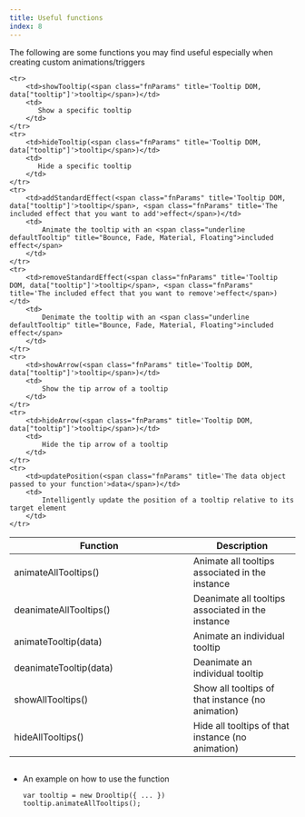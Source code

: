 ```yaml
---
title: Useful functions
index: 8
---
```


The following are some functions you may find useful especially when creating custom animations/triggers


<table>
<thead>
    <tr>
        <th style="width:300px;">Function</th>
        <th>Description</th>
    </tr>
</thead>
<tbody>
    <tr>
        <td>animateAllTooltips()</td>
        <td>
            Animate all tooltips associated in the instance
        </td>
    </tr>
    <tr>
        <td>deanimateAllTooltips()</td>
        <td>
           Deanimate all tooltips associated in the instance
        </td>
    </tr>
    <tr>
        <td>animateTooltip(<span class="fnParams" title="The data object that was passed to your function">data</span>)</td>
        <td>
            Animate an individual tooltip
        </td>
    </tr>
    <tr>
        <td>deanimateTooltip(<span class="fnParams" title="The data object that was passed to your function">data</span>)</td>
        <td>
            Deanimate an individual tooltip
        </td>
    </tr>
    <tr>
        <td>showAllTooltips()</td>
        <td>
           Show all tooltips of that instance (no animation)
        </td>
    </tr>
    <tr>
        <td>hideAllTooltips()</td>
        <td>
           Hide all tooltips of that instance (no animation)
        </td>
    </tr>

    <tr>
        <td>showTooltip(<span class="fnParams" title='Tooltip DOM, data["tooltip"]'>tooltip</span>)</td>
        <td>
           Show a specific tooltip
        </td>
    </tr>
    <tr>
        <td>hideTooltip(<span class="fnParams" title='Tooltip DOM, data["tooltip"]'>tooltip</span>)</td>
        <td>
           Hide a specific tooltip
        </td>
    </tr>
    <tr>
        <td>addStandardEffect(<span class="fnParams" title='Tooltip DOM, data["tooltip"]'>tooltip</span>, <span class="fnParams" title='The included effect that you want to add'>effect</span>)</td>
        <td>
          	Animate the tooltip with an <span class="underline defaultTooltip" title="Bounce, Fade, Material, Floating">included effect</span>
        </td>
    </tr>
    <tr>
        <td>removeStandardEffect(<span class="fnParams" title='Tooltip DOM, data["tooltip"]'>tooltip</span>, <span class="fnParams" title='The included effect that you want to remove'>effect</span>)</td>
        <td>
          	Denimate the tooltip with an <span class="underline defaultTooltip" title="Bounce, Fade, Material, Floating">included effect</span>
        </td>
    </tr>
    <tr>
        <td>showArrow(<span class="fnParams" title='Tooltip DOM, data["tooltip"]'>tooltip</span>)</td>
        <td>
          	Show the tip arrow of a tooltip
        </td>
    </tr>
    <tr>
        <td>hideArrow(<span class="fnParams" title='Tooltip DOM, data["tooltip"]'>tooltip</span>)</td>
        <td>
          	Hide the tip arrow of a tooltip
        </td>
    </tr>
    <tr>
        <td>updatePosition(<span class="fnParams" title='The data object passed to your function'>data</span>)</td>
        <td>
          	Intelligently update the position of a tooltip relative to its target element
        </td>
    </tr>
</tbody>
</table>



<ul style="margin-top:30px" class="steps">
    	<li>
    		<span class = "instruction">An example on how to use the function</span>
    		<pre class = "js"><code>var tooltip = new Drooltip({ ... })
tooltip.animateAllTooltips();
</code></pre>    
		</li>
	</ul>